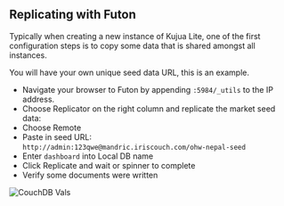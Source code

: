 ## Replicating with Futon

Typically when creating  a new instance of Kujua Lite, one of the first configuration steps is 
to copy some data that is shared amongst all instances.

You will have your own unique seed data URL, this is an example.

* Navigate your browser to Futon by appending `:5984/_utils` to the IP address.
* Choose Replicator on the right column and replicate the market seed data:
* Choose Remote
* Paste in seed URL: <br/>
  `http://admin:123qwe@mandric.iriscouch.com/ohw-nepal-seed`
* Enter `dashboard` into Local DB name
* Click Replicate and wait or spinner to complete
* Verify some documents were written

![CouchDB Vals](../img/futon/replicate_ohw_seed.png)

